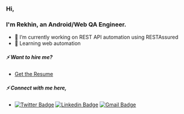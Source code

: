 ### Hi, 
### I'm Rekhin, an Android/Web QA Engineer.

- 🔭 I’m currently working on REST API automation using RESTAssured
- 🌱 Learning web automation

##### ⚡ Want to hire me?
* [Get the Resume](https://github.com/rekhinnvs/rekhinnvs/blob/master/CV_Rekhin_NV_2020.pdf)

##### ⚡ Connect with me here,
- [![Twitter Badge](https://img.shields.io/badge/-rekhinnvs-blue?style=plastic&logo=Twitter&logoColor=white&link=https://twitter.com/rekhinnvs/)](https://twitter.com/rekhinnvs/)
[![Linkedin Badge](https://img.shields.io/badge/-rekhinnvs-blue?style=plastic&logo=Linkedin&logoColor=white&link=https://www.linkedin.com/in/rekhinnvs/)](https://www.linkedin.com/in/rekhinnvs/)
[![Gmail Badge](https://img.shields.io/badge/-rekhinnvs-c14438?style=plastic&logo=Gmail&logoColor=white&link=mailto:rekhin.nvs@gmail.com)](mailto:rekhin.nvs@gmail.com)

<!--
**rekhinnvs/rekhinnvs** is a ✨ _special_ ✨ repository because its `README.md` (this file) appears on your GitHub profile.

Here are some ideas to get you started:

- 🔭 I’m currently working on ...
- 🌱 I’m currently learning ...
- 👯 I’m looking to collaborate on ...
- 🤔 I’m looking for help with ...
- 💬 Ask me about ...
- 📫 How to reach me: ...
- 😄 Pronouns: ...
- ⚡ Fun fact: ...
-->
